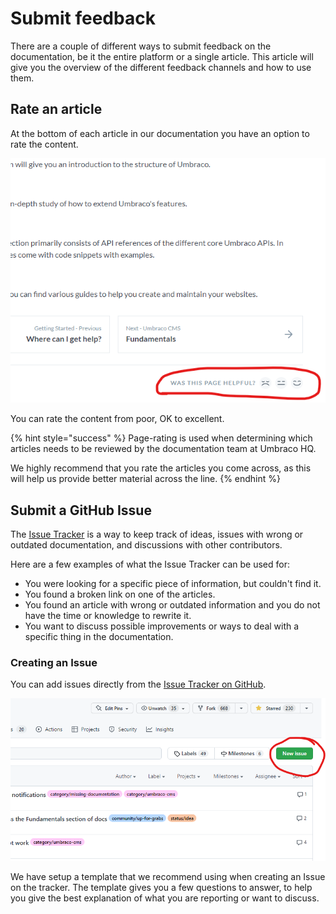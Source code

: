 # Submit feedback

There are a couple of different ways to submit feedback on the documentation, be it the entire platform or a single article. This article will give you the overview of the different feedback channels and how to use them.

## Rate an article

At the bottom of each article in our documentation you have an option to rate the content.

![Highlight the feedback option that lets you rate the content served in the article](images/rate-article.png)

<!-- vale off -->
You can rate the content from poor, OK to excellent.
<!-- vale on -->

{% hint style="success" %}
Page-rating is used when determining which articles needs to be reviewed by the documentation team at Umbraco HQ.

We highly recommend that you rate the articles you come across, as this will help us provide better material across the line.
{% endhint %}

## Submit a GitHub Issue

The [Issue Tracker](https://github.com/umbraco/UmbracoDocs/issues) is a way to keep track of ideas, issues with wrong or outdated documentation, and discussions with other contributors.

Here are a few examples of what the Issue Tracker can be used for:

- You were looking for a specific piece of information, but couldn't find it.
- You found a broken link on one of the articles.
- You found an article with wrong or outdated information and you do not have the time or knowledge to rewrite it.
- You want to discuss possible improvements or ways to deal with a specific thing in the documentation.

### Creating an Issue

You can add issues directly from the [Issue Tracker on GitHub](https://github.com/umbraco/UmbracoDocs/issues).

![New issue on GitHub](images/new-issue-new.png)

We have setup a template that we recommend using when creating an Issue on the tracker. The template gives you a few questions to answer, to help you give the best explanation of what you are reporting or want to discuss.
